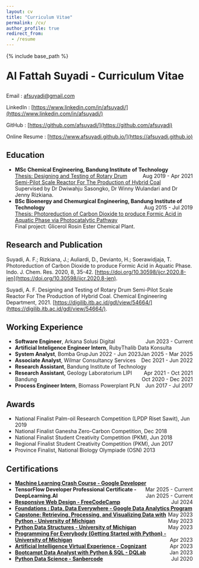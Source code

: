 ```yaml
---
layout: cv
title: "Curriculum Vitae"
permalink: /cv/
author_profile: true
redirect_from:
  - /resume
---
```


{% include base_path %}
<p style="font-size: 2em; font-weight: bold;">Al Fattah Suyadi - Curriculum Vitae</p>

Email : [afsuyadi@gmail.com](mailto:afsuyadi@gmail.com)

LinkedIn : [https://www.linkedin.com/in/afsuyadi/](https://www.linkedin.com/in/afsuyadi/)

GitHub : [https://github.com/afsuyadi/](https://github.com/afsuyadi)

Online Resume : [https://www.afsuyadi.github.io/](https://afsuyadi.github.io)

## Education

* **MSc Chemical Engineering, Bandung Institute of Technology** <span style="float: right;">Aug 2019 - Apr 2021</span><br>
  <span class='desc'>[Thesis: Designing and Testing of Rotary Drum Semi-Pilot Scale Reactor For The Production of Hybrid Coal](https://digilib.itb.ac.id/gdl/view/54664/)</span><br>
  <span class='desc'>Supervised by Dr Dwiwahju Sasongko, Dr Winny Wulandari and Dr Jenny Rizkiana.</span><br>
* **BSc Bioenergy and Chemurgical Engineering, Bandung Institute of Technology** <span style="float: right;">Aug 2015 - Jul 2019</span>\
  <span class='desc'>[Thesis: Photoreduction of Carbon Dioxide to produce Formic Acid in Aquatic Phase via Photocatalytic Pathway](https://doi.org/10.30598/ijcr.2020.8-jen)</span><br>
  <span class='desc'>Final project: Glicerol Rosin Ester Chemical Plant.</span><br>

## Research and Publication

Suyadi, A. F.; Rizkiana, J.; Auliardi, D., Devianto, H.; Soerawidjaja, T. Photoreduction of Carbon Dioxide to produce Formic Acid in Aquatic Phase. Indo. J. Chem. Res. 2020, 8, 35-42. [https://doi.org/10.30598/ijcr.2020.8-jen](https://doi.org/10.30598/ijcr.2020.8-jen).

Suyadi, A. F. Designing and Testing of Rotary Drum Semi-Pilot Scale Reactor For The Production of Hybrid Coal. Chemical Engineering Department, 2021. [https://digilib.itb.ac.id/gdl/view/54664/](https://digilib.itb.ac.id/gdl/view/54664/).


## Working Experience

* **Software Engineer**, Arkana Solusi Digital <span style="float: right;"> Jun 2023 - Current</span>
* **Artificial Inteligence Engineer Intern**, RubyThalib Data Konsulta <span style="float: right;"> Jan 2025 - Mar 2025</span>
* **System Analyst**, Bomba Grup <span style="float: right;"> Jun 2022 - Jun 2023</span>
* **Associate Analyst**, Wilmar Consultancy Services <span style="float: right;"> Dec 2021 - Jun 2022</span>
* **Research Assistant**, Bandung Institute of Technology <span style="float: right;"> Apr 2021 - Oct 2021</span>
* **Research Assistant**, Geology Laboratorium LIPI Bandung <span style="float: right;"> Oct 2020 - Dec 2021</span>
* **Process Engineer Intern**, Biomass Powerplant PLN <span style="float: right;"> Jun 2017 - Jul 2017 </span>

## Awards

* National Finalist Palm-oil Research Competition (LPDP Riset Sawit), Jun 2019
* National Finalist Ganesha Zero-Carbon Competition, Dec 2018
* National Finalist Student Creativity Competition (PKM), Jun 2018
* Regional Finalist Student Creativity Competition (PKM), Jun 2017
* Province Finalist, National Biology Olympiade (OSN) 2013

## Certifications
* **[Machine Learning Crash Course - Google Developer](https://developers.google.com/machine-learning/crash-course)** <span style="float: right;">Mar 2025 - Current</span><br>
* **TensorFlow Developer Professional Certificate - DeepLearning.AI** <span style="float: right;">Jan 2025 - Current</span><br>
* **[Responsive Web Design - FreeCodeCamp](https://www.freecodecamp.org/certification/afsuyadi/responsive-web-design)** <span style="float: right;">Jul 2024</span><br>
* **[Foundations : Data, Data Everywhere - Google Data Analytics Program](https://www.coursera.org/account/accomplishments/certificate/TEBSDUQ76Y67)** <span style="float: right;">May 2023</span><br>
* **[Capstone: Retrieving, Processing, and Visualizing Data with Python - University of Michigan](https://www.coursera.org/account/accomplishments/verify/P6QNX9LUBKV3)** <span style="float: right;">May 2023</span><br>
* **[Python Data Structures - University of Michigan](https://www.coursera.org/account/accomplishments/certificate/RDNRZGLJWRAM)** <span style="float: right;">May 2023</span><br>
* **[Programming For Everybody (Getting Started with Python) - University of Michigan](https://www.coursera.org/account/accomplishments/verify/XQ8FYBNQHL4P)** <span style="float: right;">Apr 2023</span><br>
* **[Artificial Intelligence Virtual Experience - Cognizant](https://forage-uploads-prod.s3.amazonaws.com/completion-certificates/Cognizant/5N2ygyhzMWjKQmgCK_Cognizant_reY7irrMNKTBjJBjg_1681637163860_completion_certificate.pdf)** <span style="float: right;">Apr 2023</span><br>
* **[Bootcampt Data Analyst with Python & SQL - DQLab](https://academy.dqlab.id/certificate/pdf/DQLABBCAPSB1-23MDOWMH/TRACK)** <span style="float: right;">Jan 2023</span><br>
* **[Python Data Science - Sanbercode](https://sanbercode.com/certificate/in/d13d2db6-6554-4dfd-8e9d-910b5ce5c221)** <span style="float: right;">Jul 2020</span><br>
